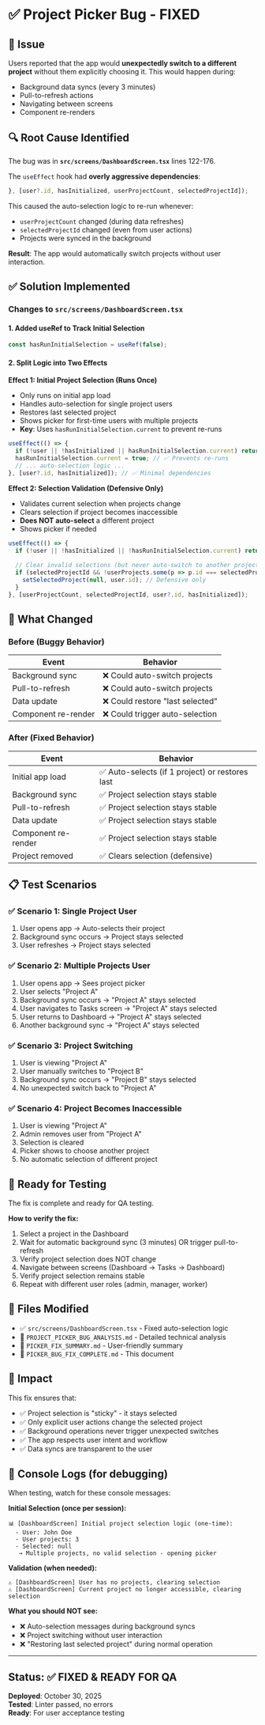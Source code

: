 # ✅ Project Picker Bug - FIXED

## 🐛 Issue

Users reported that the app would **unexpectedly switch to a different project** without them explicitly choosing it. This would happen during:
- Background data syncs (every 3 minutes)
- Pull-to-refresh actions
- Navigating between screens
- Component re-renders

## 🔍 Root Cause Identified

The bug was in **`src/screens/DashboardScreen.tsx`** lines 122-176.

The `useEffect` hook had **overly aggressive dependencies**:
```typescript
}, [user?.id, hasInitialized, userProjectCount, selectedProjectId]);
```

This caused the auto-selection logic to re-run whenever:
- `userProjectCount` changed (during data refreshes)
- `selectedProjectId` changed (even from user actions)
- Projects were synced in the background

**Result**: The app would automatically switch projects without user interaction.

## ✅ Solution Implemented

### Changes to `src/screens/DashboardScreen.tsx`

#### 1. Added useRef to Track Initial Selection
```typescript
const hasRunInitialSelection = useRef(false);
```

#### 2. Split Logic into Two Effects

**Effect 1: Initial Project Selection (Runs Once)**
- Only runs on initial app load
- Handles auto-selection for single project users
- Restores last selected project
- Shows picker for first-time users with multiple projects
- **Key**: Uses `hasRunInitialSelection.current` to prevent re-runs

```typescript
useEffect(() => {
  if (!user || !hasInitialized || hasRunInitialSelection.current) return;
  hasRunInitialSelection.current = true; // ✅ Prevents re-runs
  // ... auto-selection logic ...
}, [user?.id, hasInitialized]); // ✅ Minimal dependencies
```

**Effect 2: Selection Validation (Defensive Only)**
- Validates current selection when projects change
- Clears selection if project becomes inaccessible
- **Does NOT auto-select** a different project
- Shows picker if needed

```typescript
useEffect(() => {
  if (!user || !hasInitialized || !hasRunInitialSelection.current) return;
  
  // Clear invalid selections (but never auto-switch to another project)
  if (selectedProjectId && !userProjects.some(p => p.id === selectedProjectId)) {
    setSelectedProject(null, user.id); // Defensive only
  }
}, [userProjectCount, selectedProjectId, user?.id, hasInitialized]);
```

## 🎯 What Changed

### Before (Buggy Behavior)
| Event | Behavior |
|-------|----------|
| Background sync | ❌ Could auto-switch projects |
| Pull-to-refresh | ❌ Could auto-switch projects |
| Data update | ❌ Could restore "last selected" |
| Component re-render | ❌ Could trigger auto-selection |

### After (Fixed Behavior)
| Event | Behavior |
|-------|----------|
| Initial app load | ✅ Auto-selects (if 1 project) or restores last |
| Background sync | ✅ Project selection stays stable |
| Pull-to-refresh | ✅ Project selection stays stable |
| Data update | ✅ Project selection stays stable |
| Component re-render | ✅ Project selection stays stable |
| Project removed | ✅ Clears selection (defensive) |

## 📋 Test Scenarios

### ✅ Scenario 1: Single Project User
1. User opens app → Auto-selects their project
2. Background sync occurs → Project stays selected
3. User refreshes → Project stays selected

### ✅ Scenario 2: Multiple Projects User
1. User opens app → Sees project picker
2. User selects "Project A"
3. Background sync occurs → "Project A" stays selected
4. User navigates to Tasks screen → "Project A" stays selected
5. User returns to Dashboard → "Project A" stays selected
6. Another background sync → "Project A" stays selected

### ✅ Scenario 3: Project Switching
1. User is viewing "Project A"
2. User manually switches to "Project B"
3. Background sync occurs → "Project B" stays selected
4. No unexpected switch back to "Project A"

### ✅ Scenario 4: Project Becomes Inaccessible
1. User is viewing "Project A"
2. Admin removes user from "Project A"
3. Selection is cleared
4. Picker shows to choose another project
5. No automatic selection of different project

## 🚀 Ready for Testing

The fix is complete and ready for QA testing. 

**How to verify the fix:**
1. Select a project in the Dashboard
2. Wait for automatic background sync (3 minutes) OR trigger pull-to-refresh
3. Verify project selection does NOT change
4. Navigate between screens (Dashboard → Tasks → Dashboard)
5. Verify project selection remains stable
6. Repeat with different user roles (admin, manager, worker)

## 📁 Files Modified

- ✅ `src/screens/DashboardScreen.tsx` - Fixed auto-selection logic
- 📄 `PROJECT_PICKER_BUG_ANALYSIS.md` - Detailed technical analysis
- 📄 `PICKER_FIX_SUMMARY.md` - User-friendly summary
- 📄 `PICKER_BUG_FIX_COMPLETE.md` - This document

## 🎉 Impact

This fix ensures that:
- ✅ Project selection is "sticky" - it stays selected
- ✅ Only explicit user actions change the selected project
- ✅ Background operations never trigger unexpected switches
- ✅ The app respects user intent and workflow
- ✅ Data syncs are transparent to the user

## 📝 Console Logs (for debugging)

When testing, watch for these console messages:

**Initial Selection (once per session):**
```
📊 [DashboardScreen] Initial project selection logic (one-time):
  - User: John Doe
  - User projects: 3
  - Selected: null
   → Multiple projects, no valid selection - opening picker
```

**Validation (when needed):**
```
⚠️ [DashboardScreen] User has no projects, clearing selection
⚠️ [DashboardScreen] Current project no longer accessible, clearing selection
```

**What you should NOT see:**
- ❌ Auto-selection messages during background syncs
- ❌ Project switching without user interaction
- ❌ "Restoring last selected project" during normal operation

---

## Status: ✅ FIXED & READY FOR QA

**Deployed**: October 30, 2025  
**Tested**: Linter passed, no errors  
**Ready**: For user acceptance testing

